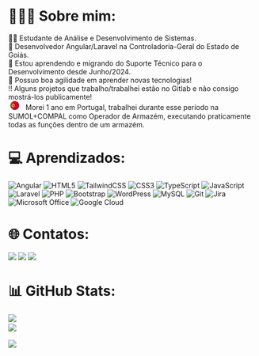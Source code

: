 # 🙋🏻‍♂️ Sobre mim:
👨‍💻 Estudante de Análise e Desenvolvimento de Sistemas.<br>🤝 Desenvolvedor Angular/Laravel na Controladoria-Geral do Estado de Goiás.<br>🌱 Estou aprendendo e migrando do Suporte Técnico para o Desenvolvimento desde Junho/2024.<br>🚀 Possuo boa agilidade em aprender novas tecnologias!<br>‼️ Alguns projetos que trabalho/trabalhei estão no Gitlab e não consigo mostrá-los publicamente! <br> <img src="https://github.com/HatScripts/circle-flags/blob/gh-pages/flags/pt.svg" width="18"/>ﾠMorei 1 ano em Portugal, trabalhei durante esse período na SUMOL+COMPAL como Operador de Armazém, executando praticamente todas as funções dentro de um armazém.</br>



# 💻 Aprendizados:
![Angular](https://img.shields.io/badge/angular-%23DD0031.svg?style=for-the-badge&logo=angular&logoColor=white) 
![HTML5](https://img.shields.io/badge/html5-%23E34F26.svg?style=for-the-badge&logo=html5&logoColor=white) 
![TailwindCSS](https://img.shields.io/badge/tailwindcss-%2338B2AC.svg?style=for-the-badge&logo=tailwind-css&logoColor=white) 
![CSS3](https://img.shields.io/badge/css3-%231572B6.svg?style=for-the-badge&logo=css3&logoColor=white) 
![TypeScript](https://img.shields.io/badge/typescript-%23007ACC.svg?style=for-the-badge&logo=typescript&logoColor=white) 
![JavaScript](https://img.shields.io/badge/javascript-%23323330.svg?style=for-the-badge&logo=javascript&logoColor=%23F7DF1E) 
![Laravel](https://img.shields.io/badge/laravel-%23FF2D20.svg?style=for-the-badge&logo=laravel&logoColor=white)
![PHP](https://img.shields.io/badge/php-%23777BB4.svg?style=for-the-badge&logo=php&logoColor=white) 
![Bootstrap](https://img.shields.io/badge/bootstrap-%238511FA.svg?style=for-the-badge&logo=bootstrap&logoColor=white) 
![WordPress](https://img.shields.io/badge/WordPress-%23117AC9.svg?style=for-the-badge&logo=WordPress&logoColor=white) 
![MySQL](https://img.shields.io/badge/mysql-4479A1.svg?style=for-the-badge&logo=mysql&logoColor=white) 
![Git](https://img.shields.io/badge/git-%23F05033.svg?style=for-the-badge&logo=git&logoColor=white) 
![Jira](https://img.shields.io/badge/jira-%230A0FFF.svg?style=for-the-badge&logo=jira&logoColor=white)
![Microsoft Office](https://img.shields.io/badge/Microsoft_Office-D83B01?style=for-the-badge&logo=microsoft-office&logoColor=white)
![Google Cloud](https://img.shields.io/badge/GoogleCloud-%234285F4.svg?style=for-the-badge&logo=google-cloud&logoColor=white)


# 🌐 Contatos:
<div> 
    <a href="https://www.linkedin.com/in/guilherme-fortuna-ferreira" target="_blank"><img src="https://img.shields.io/badge/-LinkedIn-%230077B5?style=for-the-badge&logo=linkedin&logoColor=white" target="_blank"></a>
    <a href="https://instagram.com/guifortuna" target="_blank"><img src="https://img.shields.io/badge/-Instagram-%23E4405F?style=for-the-badge&logo=instagram&logoColor=white" target="_blank"></a>
    <a href = "mailto:guifortunax@gmail.com"><img src="https://img.shields.io/badge/-Gmail-%23333?style=for-the-badge&logo=gmail&logoColor=white" target="_blank"></a>
</div>


# 📊 GitHub Stats:

![](https://github-readme-stats.vercel.app/api?username=Guilherme-Fortuna&theme=dark&hide_border=false&include_all_commits=true&count_private=false)<br/>
![](https://github-readme-streak-stats.herokuapp.com/?user=Guilherme-Fortuna&theme=dark&hide_border=false)<br/>
<!-- ![](https://github-readme-stats.vercel.app/api/top-langs/?username=Guilherme-Fortuna&theme=dark&hide_border=false&include_all_commits=true&count_private=false&layout=compact) -->

[![](https://visitcount.itsvg.in/api?id=Guilherme-Fortuna&icon=0&color=0)](https://visitcount.itsvg.in)
